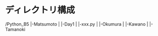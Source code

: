 # ディレクトリ構成
/Python_B5
    |-Matsumoto
    |   |-Day1
    |       |-xxx.py
    |
    |-Okumura
    |
    |-Kawano
    |
    |-Tamanoki